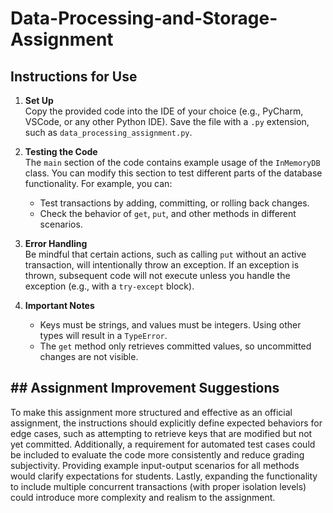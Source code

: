 # Data-Processing-and-Storage-Assignment

## Instructions for Use

1. **Set Up**  
   Copy the provided code into the IDE of your choice (e.g., PyCharm, VSCode, or any other Python IDE). Save the file with a `.py` extension, such as `data_processing_assignment.py`.

2. **Testing the Code**  
   The `main` section of the code contains example usage of the `InMemoryDB` class. You can modify this section to test different parts of the database functionality. For example, you can:  
   - Test transactions by adding, committing, or rolling back changes.  
   - Check the behavior of `get`, `put`, and other methods in different scenarios.  

3. **Error Handling**  
   Be mindful that certain actions, such as calling `put` without an active transaction, will intentionally throw an exception. If an exception is thrown, subsequent code will not execute unless you handle the exception (e.g., with a `try-except` block).

4. **Important Notes**  
   - Keys must be strings, and values must be integers. Using other types will result in a `TypeError`.  
   - The `get` method only retrieves committed values, so uncommitted changes are not visible.  

## ## Assignment Improvement Suggestions

To make this assignment more structured and effective as an official assignment, the instructions should explicitly define expected behaviors for edge cases, such as attempting to retrieve keys that are modified but not yet committed. Additionally, a requirement for automated test cases could be included to evaluate the code more consistently and reduce grading subjectivity. Providing example input-output scenarios for all methods would clarify expectations for students. Lastly, expanding the functionality to include multiple concurrent transactions (with proper isolation levels) could introduce more complexity and realism to the assignment.
